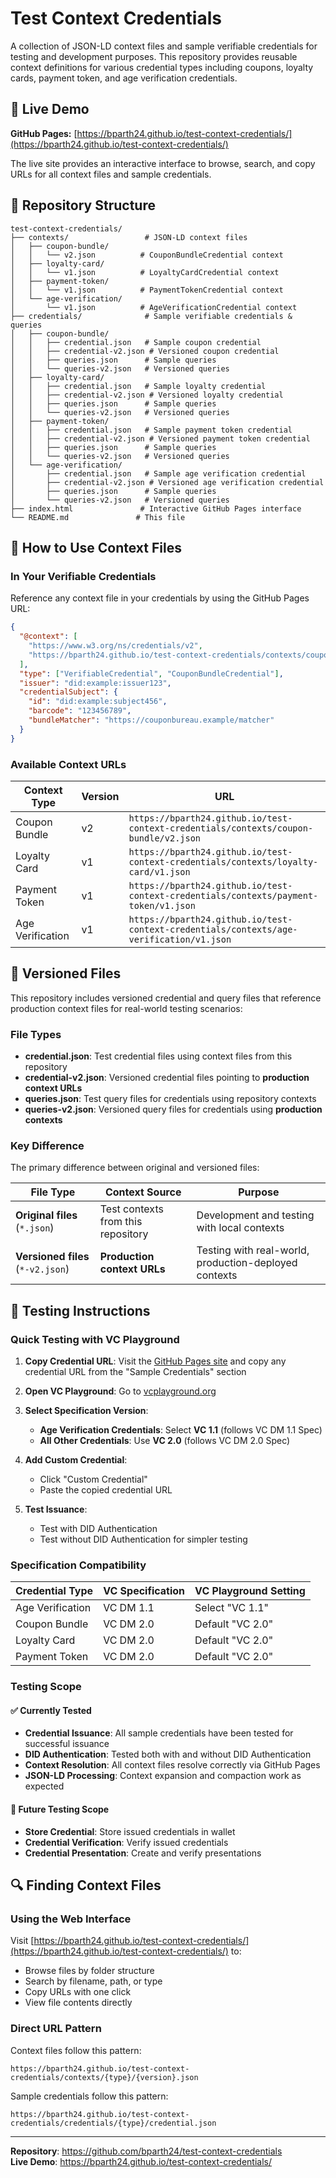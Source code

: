 # Test Context Credentials

A collection of JSON-LD context files and sample verifiable credentials for testing and development purposes. This repository provides reusable context definitions for various credential types including coupons, loyalty cards, payment token, and age verification credentials.

## 🚀 Live Demo

**GitHub Pages:** [https://bparth24.github.io/test-context-credentials/](https://bparth24.github.io/test-context-credentials/)

The live site provides an interactive interface to browse, search, and copy URLs for all context files and sample credentials.

## 📁 Repository Structure

```
test-context-credentials/
├── contexts/                 # JSON-LD context files
│   ├── coupon-bundle/
│   │   └── v2.json          # CouponBundleCredential context
│   ├── loyalty-card/
│   │   └── v1.json          # LoyaltyCardCredential context  
│   ├── payment-token/
│   │   └── v1.json          # PaymentTokenCredential context
│   └── age-verification/
│       └── v1.json          # AgeVerificationCredential context
├── credentials/              # Sample verifiable credentials & queries
│   ├── coupon-bundle/
│   │   ├── credential.json   # Sample coupon credential
│   │   ├── credential-v2.json # Versioned coupon credential
│   │   ├── queries.json      # Sample queries
│   │   └── queries-v2.json   # Versioned queries
│   ├── loyalty-card/
│   │   ├── credential.json   # Sample loyalty credential
│   │   ├── credential-v2.json # Versioned loyalty credential
│   │   ├── queries.json      # Sample queries
│   │   └── queries-v2.json   # Versioned queries
│   ├── payment-token/
│   │   ├── credential.json   # Sample payment token credential
│   │   ├── credential-v2.json # Versioned payment token credential
│   │   ├── queries.json      # Sample queries
│   │   └── queries-v2.json   # Versioned queries
│   └── age-verification/
│       ├── credential.json   # Sample age verification credential
│       ├── credential-v2.json # Versioned age verification credential
│       ├── queries.json      # Sample queries
│       └── queries-v2.json   # Versioned queries
├── index.html               # Interactive GitHub Pages interface
└── README.md               # This file
```

## 🔧 How to Use Context Files

### In Your Verifiable Credentials

Reference any context file in your credentials by using the GitHub Pages URL:

```json
{
  "@context": [
    "https://www.w3.org/ns/credentials/v2",
    "https://bparth24.github.io/test-context-credentials/contexts/coupon-bundle/v2.json"
  ],
  "type": ["VerifiableCredential", "CouponBundleCredential"],
  "issuer": "did:example:issuer123",
  "credentialSubject": {
    "id": "did:example:subject456",
    "barcode": "123456789",
    "bundleMatcher": "https://couponbureau.example/matcher"
  }
}
```

### Available Context URLs

| Context Type | Version | URL |
|-------------|---------|-----|
| Coupon Bundle | v2 | `https://bparth24.github.io/test-context-credentials/contexts/coupon-bundle/v2.json` |
| Loyalty Card | v1 | `https://bparth24.github.io/test-context-credentials/contexts/loyalty-card/v1.json` |
| Payment Token | v1 | `https://bparth24.github.io/test-context-credentials/contexts/payment-token/v1.json` |
| Age Verification | v1 | `https://bparth24.github.io/test-context-credentials/contexts/age-verification/v1.json` |

## 📝 Versioned Files

This repository includes versioned credential and query files that reference production context files for real-world testing scenarios:

### File Types

- **credential.json**: Test credential files using context files from this repository
- **credential-v2.json**: Versioned credential files pointing to **production context URLs**
- **queries.json**: Test query files for credentials using repository contexts
- **queries-v2.json**: Versioned query files for credentials using **production contexts**

### Key Difference

The primary difference between original and versioned files:

| File Type | Context Source | Purpose |
|-----------|---------------|---------|
| **Original files** (`*.json`) | Test contexts from this repository | Development and testing with local contexts |
| **Versioned files** (`*-v2.json`) | **Production context URLs** | Testing with real-world, production-deployed contexts |

## 🧪 Testing Instructions

### Quick Testing with VC Playground

1. **Copy Credential URL**: Visit the [GitHub Pages site](https://bparth24.github.io/test-context-credentials/) and copy any credential URL from the "Sample Credentials" section

2. **Open VC Playground**: Go to [vcplayground.org](https://vcplayground.org/)

3. **Select Specification Version**:
   - **Age Verification Credentials**: Select **VC 1.1** (follows VC DM 1.1 Spec)
   - **All Other Credentials**: Use **VC 2.0** (follows VC DM 2.0 Spec)

4. **Add Custom Credential**:
   - Click "Custom Credential"
   - Paste the copied credential URL

5. **Test Issuance**:
   - Test with DID Authentication
   - Test without DID Authentication for simpler testing

### Specification Compatibility

| Credential Type | VC Specification | VC Playground Setting |
|----------------|------------------|----------------------|
| Age Verification | VC DM 1.1 | Select "VC 1.1" |
| Coupon Bundle | VC DM 2.0 | Default "VC 2.0" |
| Loyalty Card | VC DM 2.0 | Default "VC 2.0" |
| Payment Token | VC DM 2.0 | Default "VC 2.0" |

### Testing Scope

#### ✅ Currently Tested

- **Credential Issuance**: All sample credentials have been tested for successful issuance
- **DID Authentication**: Tested both with and without DID Authentication
- **Context Resolution**: All context files resolve correctly via GitHub Pages
- **JSON-LD Processing**: Context expansion and compaction work as expected

#### 🔄 Future Testing Scope

- **Store Credential**: Store issued credentials in wallet
- **Credential Verification**: Verify issued credentials
- **Credential Presentation**: Create and verify presentations

## 🔍 Finding Context Files

### Using the Web Interface

Visit [https://bparth24.github.io/test-context-credentials/](https://bparth24.github.io/test-context-credentials/) to:

- Browse files by folder structure
- Search by filename, path, or type
- Copy URLs with one click
- View file contents directly

### Direct URL Pattern

Context files follow this pattern:
```
https://bparth24.github.io/test-context-credentials/contexts/{type}/{version}.json
```

Sample credentials follow this pattern:
```
https://bparth24.github.io/test-context-credentials/credentials/{type}/credential.json
```

---

**Repository**: https://github.com/bparth24/test-context-credentials  
**Live Demo**: https://bparth24.github.io/test-context-credentials/
